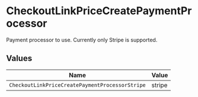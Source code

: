 # CheckoutLinkPriceCreatePaymentProcessor

Payment processor to use. Currently only Stripe is supported.


## Values

| Name                                            | Value                                           |
| ----------------------------------------------- | ----------------------------------------------- |
| `CheckoutLinkPriceCreatePaymentProcessorStripe` | stripe                                          |